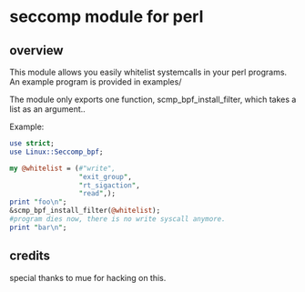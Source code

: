# seccomp module for perl


## overview 
This module allows you easily whitelist systemcalls in your perl programs.
An example program is provided in examples/

The module only exports one function, 
scmp_bpf_install_filter, which takes a list as an argument..

Example:


```perl
use strict;
use Linux::Seccomp_bpf;

my @whitelist = (#"write",
                 "exit_group",
                 "rt_sigaction",
                 "read",);
print "foo\n";
&scmp_bpf_install_filter(@whitelist);
#program dies now, there is no write syscall anymore.
print "bar\n";
```


## credits
special thanks to mue for hacking on this.
